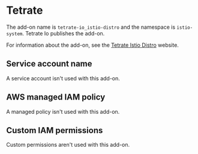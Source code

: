 # Tetrate<a name="add-on-tetrate"></a>

The add\-on name is `tetrate-io_istio-distro` and the namespace is `istio-system`\. Tetrate Io publishes the add\-on\.

For information about the add\-on, see the [Tetrate Istio Distro](https://tetratelabs.io/) website\.

## Service account name<a name="add-on-tetrate-service-account-name"></a>

A service account isn't used with this add\-on\.

## AWS managed IAM policy<a name="add-on-tetrate-managed-policy"></a>

A managed policy isn't used with this add\-on\.

## Custom IAM permissions<a name="add-on-tetrate-custom-permissions"></a>

Custom permissions aren't used with this add\-on\.
